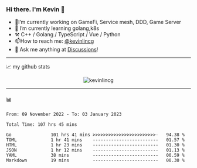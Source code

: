 ### Hi there. I'm Kevin 👋

- 🔭I’m currently working on GameFi, Service mesh, DDD, Game Server
- 🌱 I’m currently learning golang,k8s
-   :hammer_and_pick: C++ / Golang / TypeScript / Vue / Python
- 📫How to reach me: [@kevinlincg](https://twitter.com/kevinlincg) 
-   :thought_balloon: Ask me anything at [Discussions](https://github.com/kevinlincg/kevinlincg/discussions/new)!

---

📈 my github stats

<p align="center"> <img src="https://github-readme-stats-ouuan.vercel.app/api?username=kevinlincg&theme=dark&show_icons=true&count_private=true" alt="kevinlincg" />

---

#### :bar_chart: 

<!--START_SECTION:waka-->

```text
From: 09 November 2022 - To: 03 January 2023

Total Time: 107 hrs 45 mins

Go               101 hrs 41 mins >>>>>>>>>>>>>>>>>>>>>>>>-   94.38 %
TOML             1 hr 41 mins    -------------------------   01.57 %
HTML             1 hr 23 mins    -------------------------   01.30 %
JSON             1 hr 12 mins    -------------------------   01.13 %
YAML             38 mins         -------------------------   00.59 %
Markdown         19 mins         -------------------------   00.30 %
```

<!--END_SECTION:waka-->
